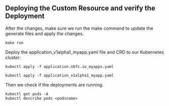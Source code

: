 ## Deploying the Custom Resource and verify the Deployment 
After the changes, make sure we run the make command to update the generate files and apply the changes.
~~~
make run
~~~
Deploy the application_v1alpha1_myapp.yaml file and CRD to our Kubernetes cluster:
~~~
kubectl apply -f application.nbfc.io_myapps.yaml

kubectl apply -f application_v1alpha1_myapp.yaml
~~~

Then we check if the deployments are running.

~~~
kubectl get pods -A 
kubectl describe pods <podsname>
~~~
